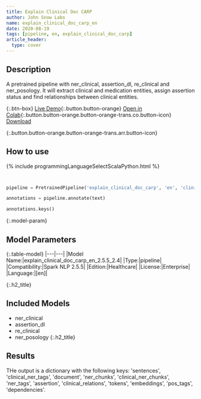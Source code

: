 ```yaml
---
title: Explain Clinical Doc CARP
author: John Snow Labs
name: explain_clinical_doc_carp_en
date: 2020-08-19
tags: [pipeline, en, explain_clinical_doc_carp]
article_header:
  type: cover
---
```


## Description
A pretrained pipeline with ner_clinical, assertion_dl, re_clinical and ner_posology. It will extract clinical and medication entities, assign assertion status and find relationships between clinical entities.


{:.btn-box}
[Live Demo](){:.button.button-orange}
[Open in Colab](https://github.com/JohnSnowLabs/spark-nlp-workshop/blob/master/tutorials/Certification_Trainings/Healthcare/11.Pretrained_Clinical_Pipelines.ipynb){:.button.button-orange.button-orange-trans.co.button-icon}
[Download](https://s3.amazonaws.com/auxdata.johnsnowlabs.com/clinical/models/explain_clinical_doc_carp_en_2.5.5_2.4_1597841630062.zip)

{:.button.button-orange.button-orange-trans.arr.button-icon}

## How to use

{% include programmingLanguageSelectScalaPython.html %}

```python


pipeline = PretrainedPipeline('explain_clinical_doc_carp', 'en', 'clinical/models')

annotations = pipeline.annotate(text)

annotations.keys()

```

{:.model-param}
## Model Parameters

{:.table-model}
|---|---|
|Model Name:|explain_clinical_doc_carp_en_2.5.5_2.4|
|Type:|pipeline|
|Compatibility:|Spark NLP 2.5.5|
|Edition:|Healthcare|
|License:|Enterprise|
|Language:|[en]|

{:.h2_title}
## Included Models 
 - ner_clinical
 - assertion_dl
 - re_clinical
 - ner_posology
{:.h2_title}
## Results

THe output is a dictionary with the following keys: 'sentences', 'clinical_ner_tags', 'document', 'ner_chunks', 'clinical_ner_chunks', 'ner_tags', 'assertion', 'clinical_relations', 'tokens', 'embeddings', 'pos_tags', 'dependencies'.
